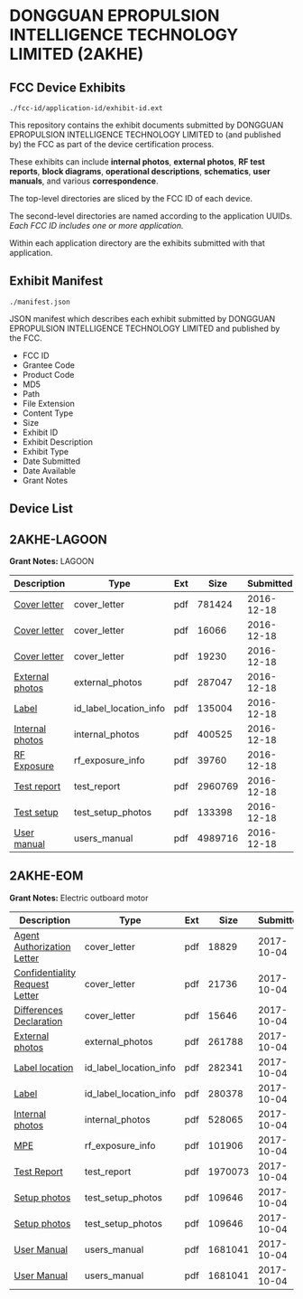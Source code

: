 # DONGGUAN EPROPULSION INTELLIGENCE TECHNOLOGY LIMITED (2AKHE)
## FCC Device Exhibits

```
./fcc-id/application-id/exhibit-id.ext
```

This repository contains the exhibit documents submitted by DONGGUAN EPROPULSION INTELLIGENCE TECHNOLOGY LIMITED to (and published by) the FCC as part of the device certification process.

These exhibits can include **internal photos**, **external photos**, **RF test reports**, **block diagrams**, **operational descriptions**, **schematics**, **user manuals**, and various **correspondence**.

The top-level directories are sliced by the FCC ID of each device.

The second-level directories are named according to the application UUIDs. *Each FCC ID includes one or more application.*

Within each application directory are the exhibits submitted with that application. 

## Exhibit Manifest

```
./manifest.json
```

JSON manifest which describes each exhibit submitted by DONGGUAN EPROPULSION INTELLIGENCE TECHNOLOGY LIMITED and published by the FCC.

- FCC ID
- Grantee Code
- Product Code
- MD5
- Path
- File Extension
- Content Type
- Size
- Exhibit ID
- Exhibit Description
- Exhibit Type
- Date Submitted
- Date Available
- Grant Notes

## Device List
## 2AKHE-LAGOON
**Grant Notes:** LAGOON

| Description | Type | Ext | Size | Submitted | Available |
| ----------- | ---- | --- | ---- | --------- | --------- |
| [Cover letter](2AKHE-LAGOON/a99c0252fdf2cc13e2c2ba405c220dc6/3231903.pdf) | cover_letter | pdf | 781424 | 2016-12-18 | 2016-12-18 |
| [Cover letter](2AKHE-LAGOON/a99c0252fdf2cc13e2c2ba405c220dc6/3231904.pdf) | cover_letter | pdf | 16066 | 2016-12-18 | 2016-12-18 |
| [Cover letter](2AKHE-LAGOON/a99c0252fdf2cc13e2c2ba405c220dc6/3231905.pdf) | cover_letter | pdf | 19230 | 2016-12-18 | 2016-12-18 |
| [External photos](2AKHE-LAGOON/a99c0252fdf2cc13e2c2ba405c220dc6/3231906.pdf) | external_photos | pdf | 287047 | 2016-12-18 | 2016-12-18 |
| [Label](2AKHE-LAGOON/a99c0252fdf2cc13e2c2ba405c220dc6/3231907.pdf) | id_label_location_info | pdf | 135004 | 2016-12-18 | 2016-12-18 |
| [Internal photos](2AKHE-LAGOON/a99c0252fdf2cc13e2c2ba405c220dc6/3231908.pdf) | internal_photos | pdf | 400525 | 2016-12-18 | 2016-12-18 |
| [RF Exposure](2AKHE-LAGOON/a99c0252fdf2cc13e2c2ba405c220dc6/3231910.pdf) | rf_exposure_info | pdf | 39760 | 2016-12-18 | 2016-12-18 |
| [Test report](2AKHE-LAGOON/a99c0252fdf2cc13e2c2ba405c220dc6/3231912.pdf) | test_report | pdf | 2960769 | 2016-12-18 | 2016-12-18 |
| [Test setup](2AKHE-LAGOON/a99c0252fdf2cc13e2c2ba405c220dc6/3231913.pdf) | test_setup_photos | pdf | 133398 | 2016-12-18 | 2016-12-18 |
| [User manual](2AKHE-LAGOON/a99c0252fdf2cc13e2c2ba405c220dc6/3231914.pdf) | users_manual | pdf | 4989716 | 2016-12-18 | 2016-12-18 |
## 2AKHE-EOM
**Grant Notes:** Electric outboard motor

| Description | Type | Ext | Size | Submitted | Available |
| ----------- | ---- | --- | ---- | --------- | --------- |
| [Agent Authorization Letter](2AKHE-EOM/a5e52d89e00cf5ce70aa0f74d6f2f082/3592600.pdf) | cover_letter | pdf | 18829 | 2017-10-04 | 2017-10-04 |
| [Confidentiality Request Letter](2AKHE-EOM/a5e52d89e00cf5ce70aa0f74d6f2f082/3592603.pdf) | cover_letter | pdf | 21736 | 2017-10-04 | 2017-10-04 |
| [Differences Declaration](2AKHE-EOM/a5e52d89e00cf5ce70aa0f74d6f2f082/3592604.pdf) | cover_letter | pdf | 15646 | 2017-10-04 | 2017-10-04 |
| [External photos](2AKHE-EOM/a5e52d89e00cf5ce70aa0f74d6f2f082/3592605.pdf) | external_photos | pdf | 261788 | 2017-10-04 | 2017-10-04 |
| [Label location](2AKHE-EOM/a5e52d89e00cf5ce70aa0f74d6f2f082/3592608.pdf) | id_label_location_info | pdf | 282341 | 2017-10-04 | 2017-10-04 |
| [Label](2AKHE-EOM/a5e52d89e00cf5ce70aa0f74d6f2f082/3592609.pdf) | id_label_location_info | pdf | 280378 | 2017-10-04 | 2017-10-04 |
| [Internal photos](2AKHE-EOM/a5e52d89e00cf5ce70aa0f74d6f2f082/3592607.pdf) | internal_photos | pdf | 528065 | 2017-10-04 | 2017-10-04 |
| [MPE](2AKHE-EOM/a5e52d89e00cf5ce70aa0f74d6f2f082/3592610.pdf) | rf_exposure_info | pdf | 101906 | 2017-10-04 | 2017-10-04 |
| [Test Report](2AKHE-EOM/a5e52d89e00cf5ce70aa0f74d6f2f082/3592606.pdf) | test_report | pdf | 1970073 | 2017-10-04 | 2017-10-04 |
| [Setup photos](2AKHE-EOM/a5e52d89e00cf5ce70aa0f74d6f2f082/3592613.pdf) | test_setup_photos | pdf | 109646 | 2017-10-04 | 2017-10-04 |
| [Setup photos](2AKHE-EOM/a5e52d89e00cf5ce70aa0f74d6f2f082/3592613.pdf) | test_setup_photos | pdf | 109646 | 2017-10-04 | 2017-10-04 |
| [User Manual](2AKHE-EOM/a5e52d89e00cf5ce70aa0f74d6f2f082/3592614.pdf) | users_manual | pdf | 1681041 | 2017-10-04 | 2017-10-04 |
| [User Manual](2AKHE-EOM/a5e52d89e00cf5ce70aa0f74d6f2f082/3592614.pdf) | users_manual | pdf | 1681041 | 2017-10-04 | 2017-10-04 |
